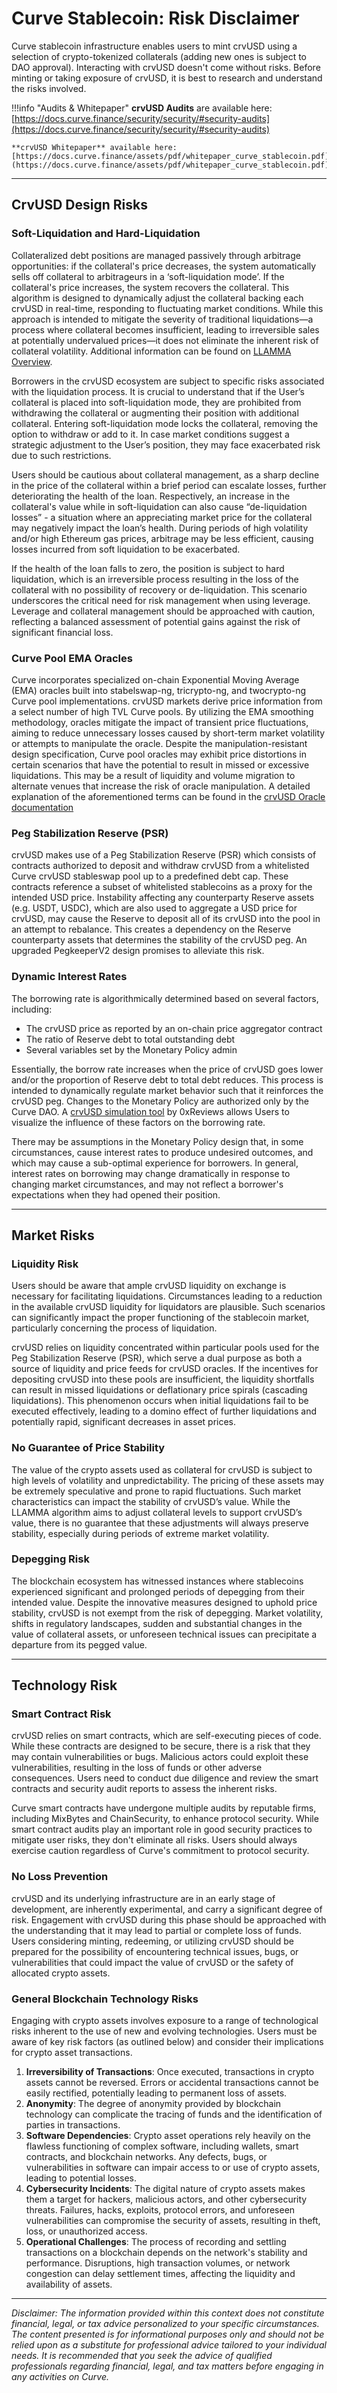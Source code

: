 <h1>Curve Stablecoin: Risk Disclaimer</h1>

Curve stablecoin infrastructure enables users to mint crvUSD using a selection of crypto-tokenized collaterals (adding new ones is subject to DAO approval). Interacting with crvUSD doesn't come without risks. Before minting or taking exposure of crvUSD, it is best to research and understand the risks involved.

!!!info "Audits & Whitepaper"
    **crvUSD Audits** are available here: [https://docs.curve.finance/security/security/#security-audits](https://docs.curve.finance/security/security/#security-audits)

    **crvUSD Whitepaper** available here: [https://docs.curve.finance/assets/pdf/whitepaper_curve_stablecoin.pdf](https://docs.curve.finance/assets/pdf/whitepaper_curve_stablecoin.pdf)

---

## **CrvUSD Design Risks**

### Soft-Liquidation and Hard-Liquidation

Collateralized debt positions are managed passively through arbitrage opportunities: if the collateral's price decreases, the system automatically sells off collateral to arbitrageurs in a ‘soft-liquidation mode’. If the collateral's price increases, the system recovers the collateral. This algorithm is designed to dynamically adjust the collateral backing each crvUSD in real-time, responding to fluctuating market conditions. While this approach is intended to mitigate the severity of traditional liquidations—a process where collateral becomes insufficient, leading to irreversible sales at potentially undervalued prices—it does not eliminate the inherent risk of collateral volatility. Additional information can be found on [LLAMMA Overview](https://docs.curve.finance/crvUSD/amm/).

Borrowers in the crvUSD ecosystem are subject to specific risks associated with the liquidation process. It is crucial to understand that if the User’s collateral is placed into soft-liquidation mode, they are prohibited from withdrawing the collateral or augmenting their position with additional collateral. Entering soft-liquidation mode locks the collateral, removing the option to withdraw or add to it. In case market conditions suggest a strategic adjustment to the User’s position, they may face exacerbated risk due to such restrictions.

Users should be cautious about collateral management, as a sharp decline in the price of the collateral within a brief period can escalate losses, further deteriorating the health of the loan. Respectively, an increase in the collateral's value while in soft-liquidation can also cause “de-liquidation losses” - a situation where an appreciating market price for the collateral may negatively impact the loan’s health. During periods of high volatility and/or high Ethereum gas prices, arbitrage may be less efficient, causing losses incurred from soft liquidation to be exacerbated.

If the health of the loan falls to zero, the position is subject to hard liquidation, which is an irreversible process resulting in the loss of the collateral with no possibility of recovery or de-liquidation. This scenario underscores the critical need for risk management when using leverage. Leverage and collateral management should be approached with caution, reflecting a balanced assessment of potential gains against the risk of significant financial loss.

### Curve Pool EMA Oracles

Curve incorporates specialized on-chain Exponential Moving Average (EMA) oracles built into stabelswap-ng, tricrypto-ng, and twocrypto-ng Curve pool implementations. crvUSD markets derive price information from a select number of high TVL Curve pools. By utilizing the EMA smoothing methodology, oracles mitigate the impact of transient price fluctuations, aiming to reduce unnecessary losses caused by short-term market volatility or attempts to manipulate the oracle. Despite the manipulation-resistant design specification, Curve pool oracles may exhibit price distortions in certain scenarios that have the potential to result in missed or excessive liquidations. This may be a result of liquidity and volume migration to alternate venues that increase the risk of oracle manipulation. A detailed explanation of the aforementioned terms can be found in the [crvUSD Oracle documentation](https://docs.curve.finance/crvUSD/oracle/)

### Peg Stabilization Reserve (PSR)

crvUSD makes use of a Peg Stabilization Reserve (PSR) which consists of contracts authorized to deposit and withdraw crvUSD from a whitelisted Curve crvUSD stableswap pool up to a predefined debt cap. These contracts reference a subset of whitelisted stablecoins as a proxy for the intended USD price. Instability affecting any counterparty Reserve assets (e.g. USDT, USDC), which are also used to aggregate a USD price for crvUSD, may cause the Reserve to deposit all of its crvUSD into the pool in an attempt to rebalance. This creates a dependency on the Reserve counterparty assets that determines the stability of the crvUSD peg. An upgraded PegkeeperV2 design promises to alleviate this risk.

### Dynamic Interest Rates

The borrowing rate is algorithmically determined based on several factors, including:

- The crvUSD price as reported by an on-chain price aggregator contract
- The ratio of Reserve debt to total outstanding debt
- Several variables set by the Monetary Policy admin

Essentially, the borrow rate increases when the price of crvUSD goes lower and/or the proportion of Reserve debt to total debt reduces. This process is intended to dynamically regulate market behavior such that it reinforces the crvUSD peg. Changes to the Monetary Policy are authorized only by the Curve DAO. A [crvUSD simulation tool](https://github.com/0xreviews/crvusdsim) by 0xReviews allows Users to visualize the influence of these factors on the borrowing rate.

There may be assumptions in the Monetary Policy design that, in some circumstances, cause interest rates to produce undesired outcomes, and which may cause a sub-optimal experience for borrowers. In general, interest rates on borrowing may change dramatically in response to changing market circumstances, and may not reflect a borrower's expectations when they had opened their position.

---

## **Market Risks**

### Liquidity Risk

Users should be aware that ample crvUSD liquidity on exchange is necessary for facilitating liquidations. Circumstances leading to a reduction in the available crvUSD liquidity for liquidators are plausible. Such scenarios can significantly impact the proper functioning of the stablecoin market, particularly concerning the process of liquidation.

crvUSD relies on liquidity concentrated within particular pools used for the Peg Stabilization Reserve (PSR), which serve a dual purpose as both a source of liquidity and price feeds for crvUSD oracles. If the incentives for depositing crvUSD into these pools are insufficient, the liquidity shortfalls can result in missed liquidations or deflationary price spirals (cascading liquidations). This phenomenon occurs when initial liquidations fail to be executed effectively, leading to a domino effect of further liquidations and potentially rapid, significant decreases in asset prices.

### No Guarantee of Price Stability

The value of the crypto assets used as collateral for crvUSD is subject to high levels of volatility and unpredictability. The pricing of these assets may be extremely speculative and prone to rapid fluctuations. Such market characteristics can impact the stability of crvUSD’s value. While the LLAMMA algorithm aims to adjust collateral levels to support crvUSD’s value, there is no guarantee that these adjustments will always preserve stability, especially during periods of extreme market volatility.

### Depegging Risk

The blockchain ecosystem has witnessed instances where stablecoins experienced significant and prolonged periods of depegging from their intended value. Despite the innovative measures designed to uphold price stability, crvUSD is not exempt from the risk of depegging. Market volatility, shifts in regulatory landscapes, sudden and substantial changes in the value of collateral assets, or unforeseen technical issues can precipitate a departure from its pegged value.

---

## **Technology Risk**

### Smart Contract Risk

crvUSD relies on smart contracts, which are self-executing pieces of code. While these contracts are designed to be secure, there is a risk that they may contain vulnerabilities or bugs. Malicious actors could exploit these vulnerabilities, resulting in the loss of funds or other adverse consequences. Users need to conduct due diligence and review the smart contracts and security audit reports to assess the inherent risks.

Curve smart contracts have undergone multiple audits by reputable firms, including MixBytes and ChainSecurity, to enhance protocol security. While smart contract audits play an important role in good security practices to mitigate user risks, they don't eliminate all risks. Users should always exercise caution regardless of Curve's commitment to protocol security.

### No Loss Prevention

crvUSD and its underlying infrastructure are in an early stage of development, are inherently experimental, and carry a significant degree of risk. Engagement with crvUSD during this phase should be approached with the understanding that it may lead to partial or complete loss of funds. Users considering minting, redeeming, or utilizing crvUSD should be prepared for the possibility of encountering technical issues, bugs, or vulnerabilities that could impact the value of crvUSD or the safety of allocated crypto assets.

### General Blockchain Technology Risks

Engaging with crypto assets involves exposure to a range of technological risks inherent to the use of new and evolving technologies. Users must be aware of key risk factors (as outlined below) and consider their implications for crypto asset transactions.

1. **Irreversibility of Transactions**: Once executed, transactions in crypto assets cannot be reversed. Errors or accidental transactions cannot be easily rectified, potentially leading to permanent loss of assets.
2. **Anonymity**: The degree of anonymity provided by blockchain technology can complicate the tracing of funds and the identification of parties in transactions.
3. **Software Dependencies**: Crypto asset operations rely heavily on the flawless functioning of complex software, including wallets, smart contracts, and blockchain networks. Any defects, bugs, or vulnerabilities in software can impair access to or use of crypto assets, leading to potential losses.
4. **Cybersecurity Incidents**: The digital nature of crypto assets makes them a target for hackers, malicious actors, and other cybersecurity threats. Failures, hacks, exploits, protocol errors, and unforeseen vulnerabilities can compromise the security of assets, resulting in theft, loss, or unauthorized access.
5. **Operational Challenges**: The process of recording and settling transactions on a blockchain depends on the network's stability and performance. Disruptions, high transaction volumes, or network congestion can delay settlement times, affecting the liquidity and availability of assets.

---

*Disclaimer: The information provided within this context does not constitute financial, legal, or tax advice personalized to your specific circumstances. The content presented is for informational purposes only and should not be relied upon as a substitute for professional advice tailored to your individual needs. It is recommended that you seek the advice of qualified professionals regarding financial, legal, and tax matters before engaging in any activities on Curve.*
